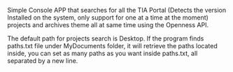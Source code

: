 Simple Console APP that searches for all the TIA Portal (Detects the version Installed on the system, only support for one at a time at the moment) projects 
and archives theme all at same time using the Openness API.

The default path for projects search is Desktop. If the program finds paths.txt file under MyDocuments folder, it will retrieve the paths located inside, 
you can set as many paths as you want inside paths.txt, all separated by a new line.
